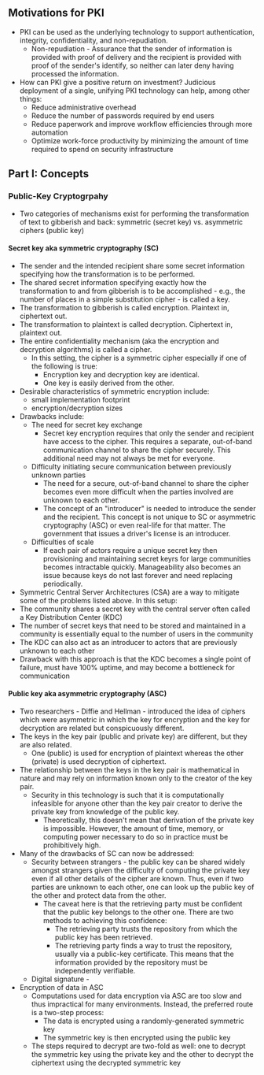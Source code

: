 ## Motivations for PKI
- PKI can be used as the underlying technology to support authentication, integrity, confidentiality, and non-repudiation.
  - Non-repudiation - Assurance that the sender of information is provided with proof of delivery and the recipient is provided with proof of the sender's identify, so neither can later deny having processed the information.
- How can PKI give a positive return on investment? Judicious deployment of a single, unifying PKI technology can help, among other things:
  - Reduce administrative overhead
  - Reduce the number of passwords required by end users
  - Reduce paperwork and improve workflow efficiencies through more automation
  - Optimize work-force productivity by minimizing the amount of time required to spend on security infrastructure

## Part I: Concepts
### Public-Key Cryptogrpahy
- Two categories of mechanisms exist for performing the transformation of text to gibberish and back: symmetric (secret key) vs. asymmetric ciphers (public key)
  
#### Secret key aka symmetric cryptography (SC)
- The sender and the intended recipient share some secret information specifying how the transformation is to be performed.
- The shared secret information specifying exactly how the transformation to and from gibberish is to be accomplished - e.g., the number of places in a simple substitution cipher - is called a key.
- The transformation to gibberish is called encryption. Plaintext in, ciphertext out.
- The transformation to plaintext is called decryption. Ciphertext in, plaintext out.
- The entire confidentiality mechanism (aka the encryption and decryption algorithms) is called a cipher.
  - In this setting, the cipher is a symmetric cipher especially if one of the following is true:
    - Encryption key and decryption key are identical.
    - One key is easily derived from the other.
- Desirable characteristics of symmetric encryption include:
  - small implementation footprint
  - encryption/decryption sizes
- Drawbacks include:
  - The need for secret key exchange
    - Secret key encryption requires that only the sender and recipient have access to the cipher. This requires a separate, out-of-band communication channel to share the cipher securely. This additional need may not always be met for everyone.
  - Difficulty initiating secure communication between previously unknown parties
    - The need for a secure, out-of-band channel to share the cipher becomes even more difficult when the parties involved are unknown to each other.
    - The concept of an "introducer" is needed to introduce the sender and the recipient. This concept is not unique to SC or asymmetric cryptography (ASC) or even real-life for that matter. The government that issues a driver's license is an introducer.
  - Difficulties of scale
    - If each pair of actors require a unique secret key then provisioning and maintaining secret keyrs for large communities becomes intractable quickly. Manageability also becomes an issue because keys do not last forever and need replacing periodically.
- Symmetric Central Server Architectures (CSA) are a way to mitigate some of the problems listed above. In this setup:
- The community shares a secret key with the central server often called a Key Distribution Center (KDC)
- The number of secret keys that need to be stored and maintained in a community is essentially equal to the number of users in the community
- The KDC can also act as an introducer to actors that are previously unknown to each other
- Drawback with this approach is that the KDC becomes a single point of failure, must have 100% uptime, and may become a bottleneck for communication

#### Public key aka asymmetric cryptography (ASC)
- Two researchers - Diffie and Hellman - introduced the idea of ciphers which were asymmetric in which the key for encryption and the key for decryption are related but conspicuously different.
- The keys in the key pair (public and private key) are different, but they are also related.
  - One (public) is used for encryption of plaintext whereas the other (private) is used decryption of ciphertext.
- The relationship between the keys in the key pair is mathematical in nature and may rely on information known only to the creator of the key pair.
  - Security in this technology is such that it is computationally infeasible for anyone other than the key pair creator to derive the private key from knowledge of the public key.
    - Theoretically, this doesn't mean that derivation of the private key is impossible. However, the amount of time, memory, or computing power necessary to do so in practice must be prohibitively high.
- Many of the drawbacks of SC can now be addressed:
  - Security between strangers - the public key can be shared widely amongst strangers given the difficulty of computing the private key even if all other details of the cipher are known. Thus, even if two parties are unknown to each other, one can look up the public key of the other and protect data from the other.
    - The caveat here is that the retrieving party must be confident that the public key belongs to the other one. There are two methods to achieving this confidence:
      - The retrieving party trusts the repository from which the public key has been retrieved.
      - The retrieving party finds a way to trust the repository, usually via a public-key certificate. This means that the information provided by the repository must be independently verifiable.
  - Digital signature - 
- Encryption of data in ASC
  - Computations used for data encryption via ASC are too slow and thus impractical for many environments. Instead, the preferred route is a two-step process:
    - The data is encrypted using a randomly-generated symmetric key
    - The symmetric key is then encrypted using the public key
  - The steps required to decrypt are two-fold as well: one to decrypt the symmetric key using the private key and the other to decrypt the ciphertext using the decrypted symmetric key




